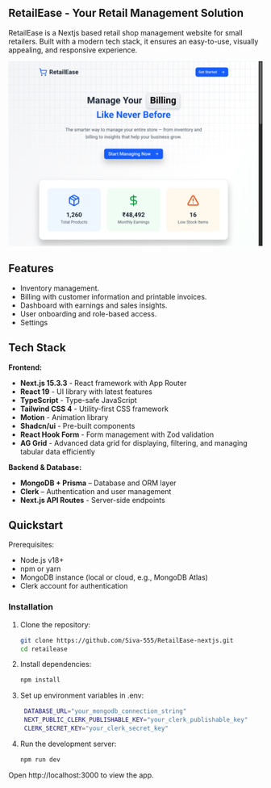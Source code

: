 ## RetailEase - Your Retail Management Solution

RetailEase is a Nextjs based retail shop management website for small retailers. Built with a modern tech stack, it ensures an easy-to-use, visually appealing, and responsive experience.

![App Screenshot](./public/screenshots/home_page_1.png)

## Features

- Inventory management.
- Billing with customer information and printable invoices.
- Dashboard with earnings and sales insights.
- User onboarding and role-based access.
- Settings

## Tech Stack

**Frontend:**

- **Next.js 15.3.3** - React framework with App Router
- **React 19** - UI library with latest features
- **TypeScript** - Type-safe JavaScript
- **Tailwind CSS 4** - Utility-first CSS framework
- **Motion** - Animation library
- **Shadcn/ui** - Pre-built components
- **React Hook Form** - Form management with Zod validation
- **AG Grid** - Advanced data grid for displaying, filtering, and managing tabular data efficiently

**Backend & Database:**

- **MongoDB + Prisma** – Database and ORM layer  
- **Clerk** – Authentication and user management  
- **Next.js API Routes** - Server-side endpoints

## Quickstart

Prerequisites:
- Node.js v18+  
- npm or yarn  
- MongoDB instance (local or cloud, e.g., MongoDB Atlas)  
- Clerk account for authentication  

### Installation
1. Clone the repository:
   
    ```bash
    git clone https://github.com/Siva-555/RetailEase-nextjs.git
    cd retailease
    ```
3. Install dependencies:

    ```bash
    npm install
    ```
5. Set up environment variables in .env:
   
   ```bash
    DATABASE_URL="your_mongodb_connection_string"
    NEXT_PUBLIC_CLERK_PUBLISHABLE_KEY="your_clerk_publishable_key"
    CLERK_SECRET_KEY="your_clerk_secret_key"
   ```
6. Run the development server:
   
   ```bash
   npm run dev
   ```

Open http://localhost:3000
 to view the app.
